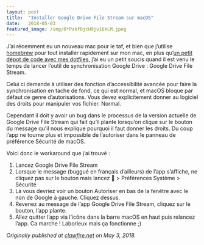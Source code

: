 ```yaml
---
layout:	post
title:	"Installer Google Drive File Stream sur macOS"
date:	2018-05-03
featured_image: /img/0*PzkfOjcH9jv16XLM.jpeg
---
```


J’ai récemment eu un nouveau mac pour le taf, et bien que j’utilise [homebrew](http://brew.sh/) pour tout installer rapidement sur mon mac, en plus qu’[un petit dépot de code avec mes dotfiles](http://github.com/clawfire/dotfiles), j’ai eu un petit soucis quand il est venu le temps de lancer l’outil de synchronisation Google Drive : Google Drive File Stream.

Celui ci demande à utiliser des fonction d’accessibilité avancée pour faire la synchronisation en tache de fond, ce qui est normal, et macOS bloque par défaut ce genre d’autorisations. Vous devez explicitement donner au logiciel des droits pour manipuler vos fichier. Normal.

Cependant il doit y avoir un bug dans le processus de la version actuelle de Google Drive File Stream qui fait qu’il plante lorsqu’on clique sur le bouton du message qu’il nous explique pourquoi il faut donner les droits. Du coup l’app ne tourne plus et impossible de l’autoriser dans le panneau de préférence Sécurité de macOS.

Voici donc le workaround que j’ai trouvé :

1. Lancez Google Drive File Stream
2. Lorsque le message (buggué en français d’ailleurs) de l’app s’affiche, ne cliquez pas sur le bouton mais lancez  > Préférences Système > Sécurité
3. Là vous devriez voir un bouton Autoriser en bas de la fenêtre avec le non de Google à gauche. Cliquez dessus.
4. Revenez au message de l’app Google Drive File Stream, cliquez sur le bouton, l’app plante.
5. Allez quitter l’app via l’icône dans la barre macOS en haut puis relancez l’app. Ca marche !
Laborieux mais ça fonctionne ;)

*Originally published at *[*clawfire.net*](https://clawfire.net/2018/05/03/installer-google-drive-stream-file-sur-macos.html)* on May 3, 2018.*
